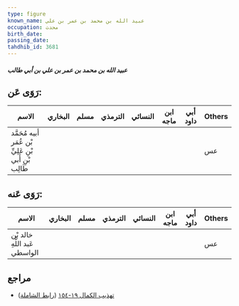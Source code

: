 ```yaml
---
type: figure
known_name: عبيد الله بن محمد بن عمر بن علي
occupation: محدث
birth_date:
passing_date:
tahdhib_id: 3681
---
```

##### عبيد الله بن محمد بن عمر بن علي بن أبي طالب

## رَوَى عَن:
| الاسم                                                 | البخاري | مسلم | الترمذي | النسائي | ابن ماجه | أبي داود | Others |
| ----------------------------------------------------- | ------- | ---- | ------- | ------- | -------- | -------- | ------ |
| أبيه مُحَمَّد بْن عُمَر بْنِ عَلِيِّ بْنِ أَبي طَالِب |         |      |         |         |          |          | عس     |
## رَوَى عَنه:
| الاسم                         | البخاري | مسلم | الترمذي | النسائي | ابن ماجه | أبي داود | Others |
| ----------------------------- | ------- | ---- | ------- | ------- | -------- | -------- | ------ |
| خالد بْن عَبد اللَّهِ الواسطي |         |      |         |         |          |          | عس     |
## مراجع
- [تهذيب الكمال ١٩-١٥٤](obsidian://open?vault=Tahdhib-al-Kamal&file=Figures/٣٦٨١-عبيد%20الله%20بن%20محمد%20بن%20عمر%20بن%20علي%20بن%20أبي%20طالب) ([رابط الشاملة](https://shamela.ws/book/3722/9728))